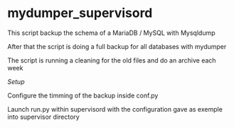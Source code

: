# mydumper_supervisord

This script backup the schema of a MariaDB / MySQL with Mysqldump

After that the script is doing a full backup for all databases with mydumper

The script is running a cleaning for the old files and do an archive each week

*Setup*

Configure the timming of the backup inside conf.py

Launch run.py within supervisord with the configuration gave as exemple into supervisor directory
